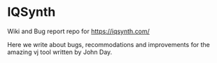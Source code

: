 # IQSynth
Wiki and Bug report repo for https://iqsynth.com/

Here we write about bugs, recommodations and improvements for the amazing vj tool written by John Day.
